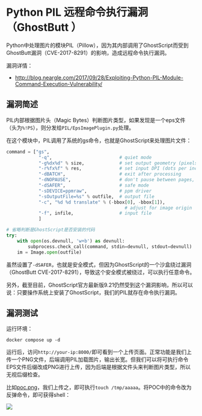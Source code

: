 # Python PIL 远程命令执行漏洞（GhostButt ）

Python中处理图片的模块PIL（Pillow），因为其内部调用了GhostScript而受到GhostButt漏洞（CVE-2017-8291）的影响，造成远程命令执行漏洞。

漏洞详情：

 - http://blog.neargle.com/2017/09/28/Exploiting-Python-PIL-Module-Command-Execution-Vulnerability/

## 漏洞简述

PIL内部根据图片头（Magic Bytes）判断图片类型，如果发现是一个eps文件（头为`%!PS`），则分发给`PIL/EpsImagePlugin.py`处理。

在这个模块中，PIL调用了系统的gs命令，也就是GhostScript来处理图片文件：

```python
command = ["gs",
            "-q",                         # quiet mode
            "-g%dx%d" % size,             # set output geometry (pixels)
            "-r%fx%f" % res,              # set input DPI (dots per inch)
            "-dBATCH",                    # exit after processing
            "-dNOPAUSE",                  # don't pause between pages,
            "-dSAFER",                    # safe mode
            "-sDEVICE=ppmraw",            # ppm driver
            "-sOutputFile=%s" % outfile,  # output file
            "-c", "%d %d translate" % (-bbox[0], -bbox[1]),
                                            # adjust for image origin
            "-f", infile,                 # input file
            ]

# 省略判断是GhostScript是否安装的代码
try:
    with open(os.devnull, 'w+b') as devnull:
        subprocess.check_call(command, stdin=devnull, stdout=devnull)
    im = Image.open(outfile)
```

虽然设置了`-dSAFER`，也就是安全模式，但因为GhostScript的一个沙盒绕过漏洞（GhostButt CVE-2017-8291），导致这个安全模式被绕过，可以执行任意命令。

另外，截至目前，GhostScript官方最新版9.21仍然受到这个漏洞影响，所以可以说：只要操作系统上安装了GhostScript，我们的PIL就存在命令执行漏洞。

## 漏洞测试

运行环境：

```
docker compose up -d
```

运行后，访问`http://your-ip:8000/`即可看到一个上传页面。正常功能是我们上传一个PNG文件，后端调用PIL加载图片，输出长宽。但我们可以将可执行命令EPS文件后缀改成PNG进行上传，因为后端是根据文件头来判断图片类型，所以无视后缀检查。

比如[poc.png](poc.png)，我们上传之，即可执行`touch /tmp/aaaaa`。将POC中的命令改为反弹命令，即可获得shell：

![](01.png)
